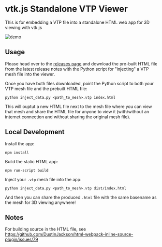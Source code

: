 # vtk.js Standalone VTP Viewer

This is for embedding a VTP file into a standalone HTML web app for 3D viewing
with vtk.js

![demo](./demo.gif)

## Usage

Please head over to the [releases page](https://kwgitlab.kitware.com/bane.sullivan/vtp-web-viewer/-/releases)
and download the pre-built HTML file from the latest release notes with the
Python script for "injecting" a VTP mesh file into the viewer.

Once you have both files downloaded, point the Python script to both your VTP
mesh file and the prebuilt HTML file:

```
python inject_data.py <path_to_mesh>.vtp index.html
```

This will ouptut a new HTML file next to the mesh file where you can view that
mesh and share the HTML file for anyone to view it (with/without an internet
connection and without sharing the original mesh file).

## Local Development

Install the app:

```
npm install
```

Build the static HTML app:

```
npm run-script build
```

Inject your `.vtp` mesh file into the app:

```
python inject_data.py <path_to_mesh>.vtp dist/index.html
```

And then you can share the produced `.html` file with the same basename as the
mesh for 3D viewing anywhere!

## Notes

For building source in the HTML file, see https://github.com/DustinJackson/html-webpack-inline-source-plugin/issues/79
